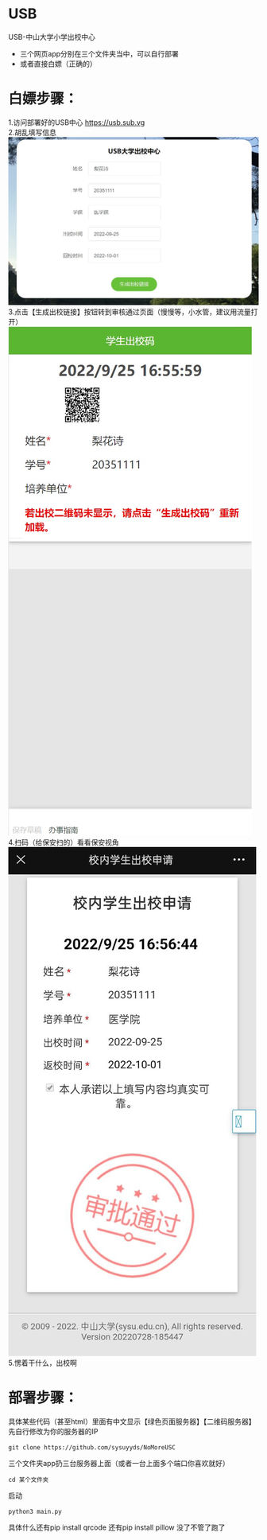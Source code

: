 # USB
USB-中山大学小学出校中心

- 三个网页app分别在三个文件夹当中，可以自行部署
- 或者直接白嫖（正确的）


# 白嫖步骤：
1.访问部署好的USB中心 https://usb.sub.vg     
2.胡乱填写信息
![pic1](1.jpg)   
3.点击【生成出校链接】按钮转到审核通过页面（慢慢等，小水管，建议用流量打开）    
![pic2](2.jpg)     
4.扫码（给保安扫的）看看保安视角     
![pic3](3.jpg)     
5.愣着干什么，出校啊

# 部署步骤：
具体某些代码（甚至html）里面有中文显示【绿色页面服务器】【二维码服务器】先自行修改为你的服务器的IP

```
git clone https://github.com/sysuyyds/NoMoreUSC
```
三个文件夹app扔三台服务器上面（或者一台上面多个端口你喜欢就好）
```
cd 某个文件夹
```
启动
```
python3 main.py
```
具体什么还有pip install qrcode
还有pip install pillow
没了不管了跑了
